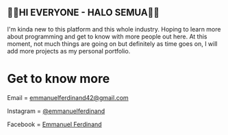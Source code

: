 ## 🙆‍♂️HI EVERYONE - HALO SEMUA🙆‍♂️
I'm kinda new to this platform and this whole industry. Hoping to learn more about programming and get to know with more people out here. At this moment, not much things are going on but definitely as time goes on, I will add more projects as my personal portfolio.
# Get to know more
Email     = emmanuelferdinand42@gmail.com

Instagram = [@emmanuelferdinand](https://www.instagram.com/emmanuel_ferdinand/)

Facebook  = [Emmanuel Ferdinand](https://www.facebook.com/emmanuelferdinand13)

